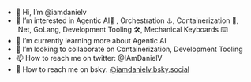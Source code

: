 - 👋 Hi, I’m @iamdanielv
- 👀 I’m interested in Agentic AI🤖 , Orchestration ⚓, Containerization 🐋, .Net, GoLang, Development Tooling 🛠️, Mechanical Keyboards ⌨️
- 🌱 I’m currently learning more about Agentic AI
- 💞️ I’m looking to collaborate on Containerization, Development Tooling
- 📫 How to reach me on twitter: @IAmDanielV
- 🦋 How to reach me on bsky: [@iamdanielv.bsky.social](https://bsky.app/profile/iamdanielv.bsky.social)

<!---
dvintel/dvintel is a ✨ special ✨ repository because its `README.md` (this file) appears on your GitHub profile.
You can click the Preview link to take a look at your changes.
--->
